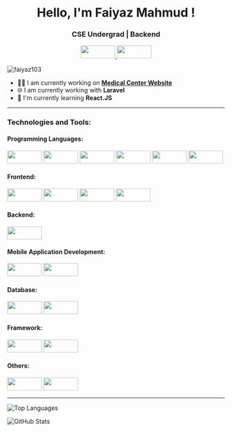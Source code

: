 <h1 align="center"> Hello, I'm Faiyaz Mahmud ! </h1>
<h3 align="center"> CSE Undergrad | Backend </h3>
<p align="center">
  <!-- LinkedIn Badge with Link -->
  <a href="https://www.linkedin.com/in/faiyaz-mahmud27" target="_blank">
    <img src="https://img.shields.io/badge/LinkedIn-0A66C2?style=flat&logo=linkedin&logoColor=white" width="80" height="30"/>
  </a>
  
  <!-- Portfolio Badge with Link -->
  <a href="https://faiyazmahmud.netlify.app" target="_blank">
    <img src="https://img.shields.io/badge/Portfolio-000000?style=flat&logo=globe&logoColor=white" width="80" height="30"/>
  </a>
</p>

<p align="left">
  <img src="https://komarev.com/ghpvc/?username=faiyaz103&label=Profile%20views&color=0e75b6&style=flat" alt="faiyaz103" />
</p>

- 👨‍💻 I am currently working on **[Medical Center Website](https://github.com/faiyaz103/KUETMedicalCenter)**
- 🌐 I am currently working with **Laravel**
- 🌱 I'm currently learning **React.JS**

---

### Technologies and Tools:

#### **Programming Languages:**
<p align="left">
  <img src="https://img.shields.io/badge/C-00599C?style=for-the-badge&logoColor=white" width="80" height="30"/>
  <img src="https://img.shields.io/badge/C%2B%2B-00599C?style=for-the-badge&logo=cplusplus&logoColor=white" width="80" height="30"/>
  <img src="https://img.shields.io/badge/Java-007396?style=for-the-badge&logo=java&logoColor=white" width="80" height="30"/>
  <img src="https://img.shields.io/badge/JavaScript-F7DF1E?style=for-the-badge&logo=javascript&logoColor=black" width="80" height="30"/>
  <img src="https://img.shields.io/badge/PHP-777BB4?style=for-the-badge&logo=php&logoColor=white" width="80" height="30"/>
  <img src="https://img.shields.io/badge/Swift-F05138?style=for-the-badge&logo=swift&logoColor=white" width="80" height="30"/>
</p>

#### **Frontend:**
<p align="left">
  <img src="https://img.shields.io/badge/HTML-E34F26?style=for-the-badge&logo=html5&logoColor=white" width="80" height="30"/>
  <img src="https://img.shields.io/badge/CSS-1572B6?style=for-the-badge&logo=css3&logoColor=white" width="80" height="30"/>
  <img src="https://img.shields.io/badge/Tailwind%20CSS-38B2AC?style=for-the-badge&logo=tailwind-css&logoColor=white" width="80" height="30"/>
  <img src="https://img.shields.io/badge/React-61DAFB?style=for-the-badge&logo=react&logoColor=black" width="80" height="30"/>
</p>

#### **Backend:**
<p align="left">
  <img src="https://img.shields.io/badge/Laravel-F55247?style=for-the-badge&logo=laravel&logoColor=white" width="80" height="30"/>
</p>

#### **Mobile Application Development:**
<p align="left">
  <img src="https://img.shields.io/badge/Android-3DDC84?style=for-the-badge&logo=android&logoColor=white" width="80" height="30"/>
  <img src="https://img.shields.io/badge/iOS-000000?style=for-the-badge&logo=ios&logoColor=white" width="80" height="30"/>
</p>

#### **Database:**
<p align="left">
  <img src="https://img.shields.io/badge/MySQL-4479A1?style=for-the-badge&logo=mysql&logoColor=white" width="80" height="30"/>
  <img src="https://img.shields.io/badge/Firebase-FFCA28?style=for-the-badge&logo=firebase&logoColor=black" width="80" height="30"/>
</p>

#### **Framework:**
<p align="left">
  <img src="https://img.shields.io/badge/React-61DAFB?style=for-the-badge&logo=react&logoColor=black" width="80" height="30"/>
  <img src="https://img.shields.io/badge/Laravel-F55247?style=for-the-badge&logo=laravel&logoColor=white" width="80" height="30"/>
</p>

#### **Others:**
<p align="left">
  <img src="https://img.shields.io/badge/Git-F05032?style=for-the-badge&logo=git&logoColor=white" width="80" height="30"/>
  <img src="https://img.shields.io/badge/Shell%20Script-4EAA25?style=for-the-badge&logo=gnu-bash&logoColor=white" width="80" height="30"/>
</p>

---
   
![Top Languages](https://github-readme-stats.vercel.app/api/top-langs/?username=faiyaz103&layout=compact&theme=tokyonight)
   
![GitHub Stats](https://github-readme-stats.vercel.app/api?username=faiyaz103&show_icons=true&theme=radical)


